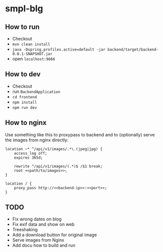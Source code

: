 # smpl-blg

## How to run
* Checkout
* `mvn clean install`
* `java -Dspring.profiles.active=default -jar backend/target/backend-0.0.1-SNAPSHOT.jar`
* open `localhost:9666`

## How to dev
* Checkout
* run `BackendApplication`
* `cd frontend`
* `npm install`
* `npm run dev`

## How to nginx
Use something like this to proxypass to backend and to (optionally) serve the images from nginx directly:
```
location ~* ^/api/v1/images/.*\.(jpeg|jpg) {
    access_log off;
    expires 365d;

    rewrite ^/api/v1/images/(.*)$ /$1 break;
    root <<path/to/images>>;
} 

location / {
    proxy_pass http://<<backend-ip>>:<<port>>;
}
```
    
## TODO
* Fix wrong dates on blog
* Fix exif data and show on web
* Treeshaking
* Add a download button for original image
* Serve images from Nginx
* Add docu how to build and run